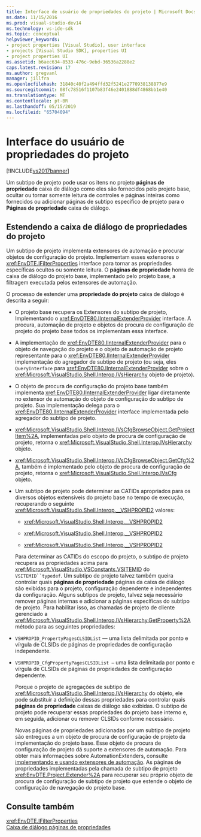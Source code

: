 ```yaml
---
title: Interface de usuário de propriedades do projeto | Microsoft Docs
ms.date: 11/15/2016
ms.prod: visual-studio-dev14
ms.technology: vs-ide-sdk
ms.topic: conceptual
helpviewer_keywords:
- project properties [Visual Studio], user interface
- projects [Visual Studio SDK], properties UI
- project properties UI
ms.assetid: b6aec634-8533-476c-9ebd-36536a2288e2
caps.latest.revision: 17
ms.author: gregvanl
manager: jillfra
ms.openlocfilehash: 31840c40f2a494ffd32f5241e2770938138877e9
ms.sourcegitcommit: 08fc78516f1107b83f46e2401888df4868bb1e40
ms.translationtype: MT
ms.contentlocale: pt-BR
ms.lasthandoff: 05/15/2019
ms.locfileid: "65704094"
---
```

# <a name="project-property-user-interface"></a>Interface do usuário de propriedades do projeto
[!INCLUDE[vs2017banner](../../includes/vs2017banner.md)]

Um subtipo de projeto pode usar os itens no projeto **páginas de propriedade** caixa de diálogo como eles são fornecidos pelo projeto base, ocultar ou tornar somente leitura de controles e páginas inteiras como fornecidos ou adicionar páginas de subtipo específico de projeto para o **Páginas de propriedade** caixa de diálogo.  
  
## <a name="extending-the-project-property-dialog-box"></a>Estendendo a caixa de diálogo de propriedades do projeto  
 Um subtipo de projeto implementa extensores de automação e procurar objetos de configuração do projeto. Implementam esses extensores o <xref:EnvDTE.IFilterProperties> interface para tornar as propriedades específicas ocultos ou somente leitura. O **páginas de propriedade** honra de caixa de diálogo do projeto base, implementado pelo projeto base, a filtragem executada pelos extensores de automação.  
  
 O processo de estender uma **propriedade do projeto** caixa de diálogo é descrita a seguir:  
  
- O projeto base recupera os Extensores do subtipo de projeto, Implementando o <xref:EnvDTE80.IInternalExtenderProvider> interface. A procura, automação de projeto e objetos de procura de configuração de projeto do projeto base todos os implementam essa interface.  
  
- A implementação de <xref:EnvDTE80.IInternalExtenderProvider> para o objeto de navegação do projeto e o objeto de automação de projeto representante para o <xref:EnvDTE80.IInternalExtenderProvider> implementação do agregador de subtipo de projeto (ou seja, eles `QueryInterface` para <xref:EnvDTE80.IInternalExtenderProvider> sobre o <xref:Microsoft.VisualStudio.Shell.Interop.IVsHierarchy> objeto de projeto).  
  
- O objeto de procura de configuração do projeto base também implementa <xref:EnvDTE80.IInternalExtenderProvider> ligar diretamente no extensor de automação do objeto de configuração do subtipo de projeto. Sua implementação delega para o <xref:EnvDTE80.IInternalExtenderProvider> interface implementada pelo agregador do subtipo de projeto.  
  
- <xref:Microsoft.VisualStudio.Shell.Interop.IVsCfgBrowseObject.GetProjectItem%2A>, implementadas pelo objeto de procura de configuração de projeto, retorna o <xref:Microsoft.VisualStudio.Shell.Interop.IVsHierarchy> objeto.  
  
- <xref:Microsoft.VisualStudio.Shell.Interop.IVsCfgBrowseObject.GetCfg%2A>, também é implementado pelo objeto de procura de configuração de projeto, retorna o <xref:Microsoft.VisualStudio.Shell.Interop.IVsCfg> objeto.  
  
- Um subtipo de projeto pode determinar as CATIDs apropriados para os diversos objetos extensíveis do projeto base no tempo de execução, recuperando o seguinte <xref:Microsoft.VisualStudio.Shell.Interop.__VSHPROPID2> valores:  
  
  - <xref:Microsoft.VisualStudio.Shell.Interop.__VSHPROPID2>  
  
  - <xref:Microsoft.VisualStudio.Shell.Interop.__VSHPROPID2>  
  
  - <xref:Microsoft.VisualStudio.Shell.Interop.__VSHPROPID2>  
  
  Para determinar as CATIDs do escopo do projeto, o subtipo de projeto recupera as propriedades acima para <xref:Microsoft.VisualStudio.VSConstants.VSITEMID> do `VSITEMID``typedef`. Um subtipo de projeto talvez também queira controlar quais **páginas de propriedade** páginas da caixa de diálogo são exibidas para o projeto, configuração dependente e independentes da configuração. Alguns subtipos de projeto, talvez seja necessário remover páginas internas e adicionar a páginas específicas do subtipo de projeto. Para habilitar isso, as chamadas de projeto de cliente gerenciado a <xref:Microsoft.VisualStudio.Shell.Interop.IVsHierarchy.GetProperty%2A> método para as seguintes propriedades:  
  
- `VSHPROPID_PropertyPagesCLSIDList` — uma lista delimitada por ponto e vírgula de CLSIDs de páginas de propriedades de configuração independente.  
  
- `VSHPROPID_CfgPropertyPagesCLSIDList —` uma lista delimitada por ponto e vírgula de CLSIDs de páginas de propriedades de configuração dependente.  
  
  Porque o projeto de agregações de subtipo de <xref:Microsoft.VisualStudio.Shell.Interop.IVsHierarchy> do objeto, ele pode substituir a definição dessas propriedades para controlar quais **páginas de propriedade** caixas de diálogo são exibidas. O subtipo de projeto pode recuperar essas propriedades do projeto base interno e, em seguida, adicionar ou remover CLSIDs conforme necessário.  
  
  Novas páginas de propriedades adicionadas por um subtipo de projeto são entregues a um objeto de procura de configuração de projeto da implementação do projeto base. Esse objeto de procura de configuração de projeto dá suporte a extensores de automação. Para obter mais informações sobre AutomationExtenders, consulte [implementando e usando extensores de automação](https://msdn.microsoft.com/library/0d5c218c-f412-4b28-ab0c-33a611f62356). As páginas de propriedades implementadas pela chamada de subtipo de projeto <xref:EnvDTE.Project.Extender%2A> para recuperar seu próprio objeto de procura de configuração de subtipo de projeto que estende o objeto de configuração de navegação do projeto base.  
  
## <a name="see-also"></a>Consulte também  
 <xref:EnvDTE.IFilterProperties>   
 [Caixa de diálogo páginas de propriedades](https://msdn.microsoft.com/4a3d34ac-ed03-45e8-ae60-a0e1aad300e4)
